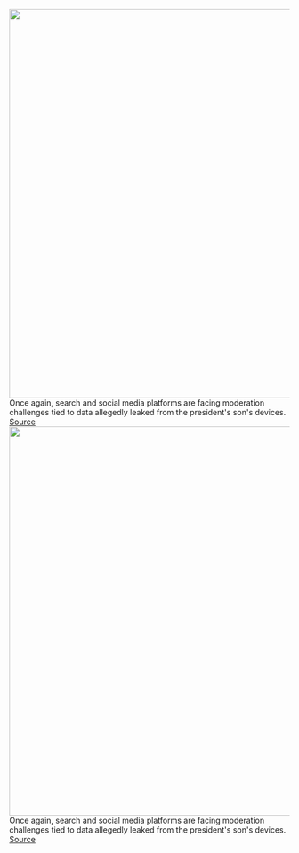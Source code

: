 <img src='https://cdn.vox-cdn.com/thumbor/jGl7DE4s6D3-73iJDJUczy7hF30=/0x0:2040x1360/1200x800/filters:focal(857x517:1183x843)/cdn.vox-cdn.com/uploads/chorus_image/image/71100100/VRG_Illo_K_Radtke_226063_Hunter_Biden_Texting.0.jpg' width='700px' /><br/>
Once again, search and social media platforms are facing moderation challenges tied to data allegedly leaked from the president's son's devices.
<a href='https://www.theverge.com/2022/7/12/23205397/hunter-biden-phone-hack-4chan-google-twitter-misinformation-crack'> Source <a/><img src='https://cdn.vox-cdn.com/thumbor/jGl7DE4s6D3-73iJDJUczy7hF30=/0x0:2040x1360/1200x800/filters:focal(857x517:1183x843)/cdn.vox-cdn.com/uploads/chorus_image/image/71100100/VRG_Illo_K_Radtke_226063_Hunter_Biden_Texting.0.jpg' width='700px' /><br/>
Once again, search and social media platforms are facing moderation challenges tied to data allegedly leaked from the president's son's devices.
<a href='https://www.theverge.com/2022/7/12/23205397/hunter-biden-phone-hack-4chan-google-twitter-misinformation-crack'> Source <a/>